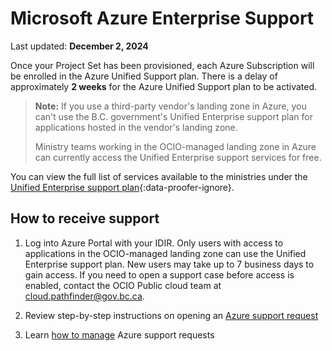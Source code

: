 # Microsoft Azure Enterprise Support

Last updated: **December 2, 2024**

Once your Project Set has been provisioned, each Azure Subscription will be enrolled in the Azure Unified Support plan. There is a delay of approximately **2 weeks** for the Azure Unified Support plan to be activated.

> **Note:** If you use a third-party vendor's landing zone in Azure, you can't use the B.C. government's Unified Enterprise support plan for applications hosted in the vendor's landing zone.  
> 
> Ministry teams working in the OCIO-managed landing zone in Azure can currently access the Unified Enterprise support services for free.  

You can view the full list of services available to the ministries under the [Unified Enterprise support plan](https://www.microsoft.com/en-IN/microsoft-unified/plan-details){:data-proofer-ignore}.

## How to receive support

1. Log into Azure Portal with your IDIR. Only users with access to applications in the OCIO-managed landing zone can use the Unified Enterprise support plan. New users may take up to 7 business days to gain access. If you need to open a support case before access is enabled, contact the OCIO Public cloud team at <cloud.pathfinder@gov.bc.ca>.

2. Review step-by-step instructions on opening an [Azure support request](https://learn.microsoft.com/en-us/azure/azure-portal/supportability/how-to-create-azure-support-request)

3. Learn [how to manage](https://learn.microsoft.com/en-us/azure/azure-portal/supportability/how-to-manage-azure-support-request) Azure support requests